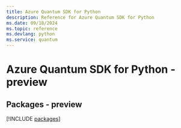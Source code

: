 ```yaml
---
title: Azure Quantum SDK for Python
description: Reference for Azure Quantum SDK for Python
ms.date: 09/18/2024
ms.topic: reference
ms.devlang: python
ms.service: quantum
---
```

# Azure Quantum SDK for Python - preview
## Packages - preview
[!INCLUDE [packages](quantum-index.md)]